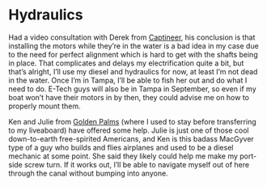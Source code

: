 # Hydraulics

Had a video consultation with Derek from [Captineer](http://www.captineer.com), his conclusion is that installing the motors while they’re in the water is a bad idea in my case due to the need for perfect alignment which is hard to get with the shafts being in place.  That complicates and delays my electrification quite a bit, but that’s alright, I’ll use my diesel and hydraulics for now, at least I’m not dead in the water.  Once I’m in Tampa, I’ll be able to fish her out and do what I need to do.  E-Tech guys will also be in Tampa in September, so even if my boat won’t have their motors in by then, they could advise me on how to properly mount them.

Ken and Julie from [Golden Palms](https://www.goldenpalmswaterfrontresort.com) (where I used to stay before transferring to my liveaboard) have offered some help.  Julie is just one of those cool down-to-earth free-spirited Americans, and Ken is this badass MacGyver type of a guy who builds and flies airplanes and used to be a diesel mechanic at some point.  She said they likely could help me make my port-side screw turn.  If it works out, I’ll be able to navigate myself out of here through the canal without bumping into anyone.
